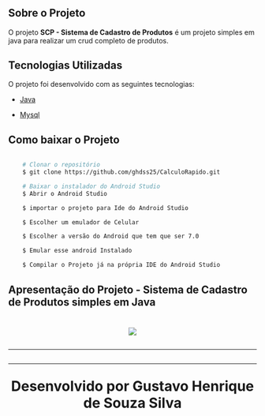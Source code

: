 <h1>

## Sobre o Projeto 

O projeto **SCP - Sistema de Cadastro de Produtos** é um projeto simples em java para realizar um crud completo de produtos.

## Tecnologias Utilizadas 

O projeto foi desenvolvido com as seguintes tecnologias: 

- [Java](https://www.java.com/pt-BR/) 

- [Mysql](https://dev.mysql.com/downloads/workbench/)

## Como baixar o Projeto


```bash 

    # Clonar o repositório 
    $ git clone https://github.com/ghdss25/CalculoRapido.git

    # Baixar o instalador do Android Studio
    $ Abrir o Android Studio  

    $ importar o projeto para Ide do Android Studio 

    $ Escolher um emulador de Celular

    $ Escolher a versão do Android que tem que ser 7.0 

    $ Emular esse android Instalado 

    $ Compilar o Projeto já na própria IDE do Android Studio
```

## Apresentação do Projeto - Sistema de Cadastro de Produtos simples em Java

<h1 align = "center">
    <img src="SCP.gif">

---
---
Desenvolvido por Gustavo Henrique de Souza Silva